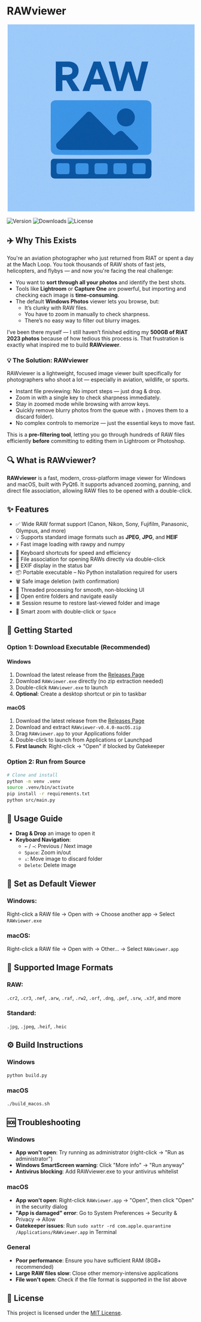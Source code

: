 # RAWviewer

<p align="center">
  <img src="appicon.png" alt="RAWviewer Icon" width="500">
</p>

  
![Version](https://img.shields.io/badge/version-0.4.0-blue)
![Downloads](https://img.shields.io/github/downloads/markyip/RAWviewer/total) 
![License](https://img.shields.io/badge/license-MIT-green)



## ✈️ Why This Exists
You're an aviation photographer who just returned from RIAT or spent a day at the Mach Loop. You took thousands of RAW shots of fast jets, helicopters, and flybys — and now you're facing the real challenge:

- You want to **sort through all your photos** and identify the best shots.
- Tools like **Lightroom** or **Capture One** are powerful, but importing and checking each image is **time-consuming**.
- The default **Windows Photos** viewer lets you browse, but:
  - It’s clunky with RAW files.
  - You have to zoom in manually to check sharpness.
  - There’s no easy way to filter out blurry images.

I’ve been there myself — I still haven’t finished editing my **500GB of RIAT 2023 photos** because of how tedious this process is. That frustration is exactly what inspired me to build **RAWviewer**.


### 💡 The Solution: RAWviewer
RAWviewer is a lightweight, focused image viewer built specifically for photographers who shoot a lot — especially in aviation, wildlife, or sports.

- Instant file previewing: No import steps — just drag & drop.
- Zoom in with a single key to check sharpness immediately.
- Stay in zoomed mode while browsing with arrow keys.
- Quickly remove blurry photos from the queue with `↓` (moves them to a discard folder).
- No complex controls to memorize — just the essential keys to move fast.

This is a **pre-filtering tool**, letting you go through hundreds of RAW files efficiently **before** committing to editing them in Lightroom or Photoshop.


## 🔍 What is RAWviewer?
**RAWviewer** is a fast, modern, cross-platform image viewer for Windows and macOS, built with PyQt6. It supports advanced zooming, panning, and direct file association, allowing RAW files to be opened with a double-click.


## ✨ Features
- ✅ Wide RAW format support (Canon, Nikon, Sony, Fujifilm, Panasonic, Olympus, and more)
- 💡 Supports standard image formats such as **JPEG**, **JPG**, and **HEIF**
- ⚡ Fast image loading with rawpy and numpy
- 🎹 Keyboard shortcuts for speed and efficiency
- 🔗 File association for opening RAWs directly via double-click
- 📝 EXIF display in the status bar
- 📦 Portable executable – No Python installation required for users
- 🗑️ Safe image deletion (with confirmation)
- 🧵 Threaded processing for smooth, non-blocking UI
- 📂 Open entire folders and navigate easily
- ⏸️ Session resume to restore last-viewed folder and image
- 🎯 Smart zoom with double-click or `Space`


## 🚀 Getting Started
### Option 1: Download Executable (Recommended)
#### Windows
1. Download the latest release from the [Releases Page](https://github.com/markyip/RAWviewer/releases/latest)
2. Download `RAWviewer.exe` directly (no zip extraction needed)
3. Double-click `RAWviewer.exe` to launch
4. **Optional**: Create a desktop shortcut or pin to taskbar

#### macOS
1. Download the latest release from the [Releases Page](https://github.com/markyip/RAWviewer/releases/latest)
2. Download and extract `RAWviewer-v0.4.0-macOS.zip`
3. Drag `RAWviewer.app` to your Applications folder
4. Double-click to launch from Applications or Launchpad
5. **First launch**: Right-click → "Open" if blocked by Gatekeeper

### Option 2: Run from Source

```bash
# Clone and install
python -m venv .venv
source .venv/bin/activate
pip install -r requirements.txt
python src/main.py
```


## 🧭 Usage Guide

- **Drag & Drop** an image to open it
- **Keyboard Navigation**:
  - `←` / `→`: Previous / Next image
  - `Space`: Zoom in/out
  - `↓`: Move image to discard folder
  - `Delete`: Delete image


## 📁 Set as Default Viewer

### Windows:

Right-click a RAW file → Open with → Choose another app → Select `RAWviewer.exe`

### macOS:

Right-click a RAW file → Open with → Other... → Select `RAWviewer.app`


## 📸 Supported Image Formats
### RAW:

`.cr2`, `.cr3`, `.nef`, `.arw`, `.raf`, `.rw2`, `.orf`, `.dng`, `.pef`, `.srw`, `.x3f`, and more

### Standard:

`.jpg`, `.jpeg`, `.heif`, `.heic`


## ⚙️ Build Instructions
### Windows

```bash
python build.py
```

### macOS

```bash
./build_macos.sh
```


## 🆘 Troubleshooting
### Windows
- **App won't open**: Try running as administrator (right-click → "Run as administrator")
- **Windows SmartScreen warning**: Click "More info" → "Run anyway"
- **Antivirus blocking**: Add RAWviewer.exe to your antivirus whitelist

### macOS
- **App won't open**: Right-click `RAWviewer.app` → "Open", then click "Open" in the security dialog
- **"App is damaged" error**: Go to System Preferences → Security & Privacy → Allow
- **Gatekeeper issues**: Run `sudo xattr -rd com.apple.quarantine /Applications/RAWviewer.app` in Terminal

### General
- **Poor performance**: Ensure you have sufficient RAM (8GB+ recommended)
- **Large RAW files slow**: Close other memory-intensive applications
- **File won't open**: Check if the file format is supported in the list above


## 📜 License
This project is licensed under the [MIT License](LICENSE).

